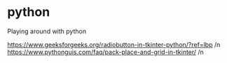 # python
Playing around with python

https://www.geeksforgeeks.org/radiobutton-in-tkinter-python/?ref=lbp /n
https://www.pythonguis.com/faq/pack-place-and-grid-in-tkinter/ /n
